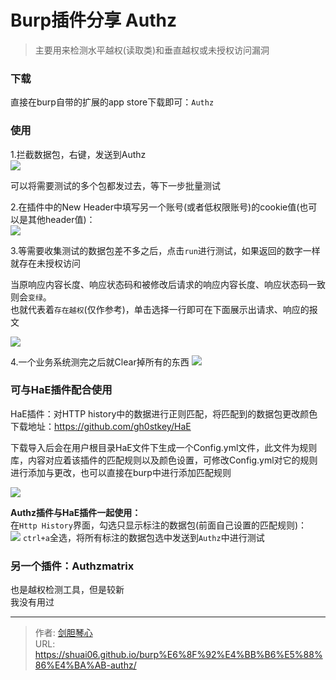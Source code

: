 # Burp插件分享 Authz


<!--more-->

> 主要用来检测水平越权(读取类)和垂直越权或未授权访问漏洞


### 下载
直接在burp自带的扩展的app store下载即可：`Authz`

  


### 使用
1.拦截数据包，右键，发送到Authz  
![](http://image.geoer.cn/20230211222048.png)
  

可以将需要测试的多个包都发过去，等下一步批量测试  
    


2.在插件中的New Header中填写另一个账号(或者低权限账号)的cookie值(也可以是其他header值)：  
![](http://image.geoer.cn/20230211222731.png)
  

3.等需要收集测试的数据包差不多之后，点击`run`进行测试，如果返回的数字一样就存在未授权访问
  

当原响应内容长度、响应状态码和被修改后请求的响应内容长度、响应状态码一致则会`变绿`。  
也就代表着`存在越权`(仅作参考)，单击选择一行即可在下面展示出请求、响应的报文  

![](http://image.geoer.cn/20230211223046.png)


4.一个业务系统测完之后就Clear掉所有的东西
![](http://image.geoer.cn/20230211223134.png)





### 可与HaE插件配合使用
HaE插件：对HTTP history中的数据进行正则匹配，将匹配到的数据包更改颜色  
下载地址：https://github.com/gh0stkey/HaE  
  
下载导入后会在用户根目录HaE文件下生成一个Config.yml文件，此文件为规则库，内容对应着该插件的匹配规则以及颜色设置，可修改Config.yml对它的规则进行添加与更改，也可以直接在burp中进行添加匹配规则    
  
![](http://image.geoer.cn/20230211223356.png)



**Authz插件与HaE插件一起使用：**  
在`Http History`界面，勾选只显示标注的数据包(前面自己设置的匹配规则)：  
![](http://image.geoer.cn/20230211223612.png)
`ctrl+a`全选，将所有标注的数据包选中发送到`Authz`中进行测试  




### 另一个插件：Authzmatrix
也是越权检测工具，但是较新  
我没有用过




---

> 作者: [剑胆琴心](http://shuai06.github.io)  
> URL: https://shuai06.github.io/burp%E6%8F%92%E4%BB%B6%E5%88%86%E4%BA%AB-authz/  

